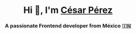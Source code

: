 <h1 align="center">Hi 👋, I'm <a href="https://github.com/CesargpDev" target="blank">César Pérez</a></h1>
<h3 align="center">A passionate Frontend developer from México &#127470;&#127475</h3>

